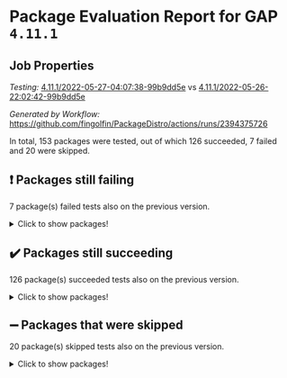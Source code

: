 # Package Evaluation Report for GAP `4.11.1`

## Job Properties

*Testing:* [4.11.1/2022-05-27-04:07:38-99b9dd5e](https://github.com/fingolfin/PackageDistro/blob/data/reports/4.11.1/2022-05-27-04:07:38-99b9dd5e) vs [4.11.1/2022-05-26-22:02:42-99b9dd5e](https://github.com/fingolfin/PackageDistro/blob/data/reports/4.11.1/2022-05-26-22:02:42-99b9dd5e)

*Generated by Workflow:* https://github.com/fingolfin/PackageDistro/actions/runs/2394375726

In total, 153 packages were tested, out of which 126 succeeded, 7 failed and 20 were skipped.

## :exclamation: Packages still failing

7 package(s) failed tests also on the previous version.
<details><summary>Click to show packages!</summary>

- fining 1.4.1 [(failure)](https://github.com/fingolfin/PackageDistro/runs/6620033713?check_suite_focus=true)
- francy 1.2.4 [(failure)](https://github.com/fingolfin/PackageDistro/runs/6620033987?check_suite_focus=true)
- hap 1.39 [(failure)](https://github.com/fingolfin/PackageDistro/runs/6620034407?check_suite_focus=true)
- normalizinterface 1.3.2 [(failure)](https://github.com/fingolfin/PackageDistro/runs/6620035841?check_suite_focus=true)
- packagemanager 1.2 [(failure)](https://github.com/fingolfin/PackageDistro/runs/6620036039?check_suite_focus=true)
- recog 1.3.2 [(failure)](https://github.com/fingolfin/PackageDistro/runs/6620036467?check_suite_focus=true)
- semigroups 4.0.0 [(failure)](https://github.com/fingolfin/PackageDistro/runs/6620036665?check_suite_focus=true)
</details>

## :heavy_check_mark: Packages still succeeding

126 package(s) succeeded tests also on the previous version.
<details><summary>Click to show packages!</summary>

- ace 5.4 [(success)](https://github.com/fingolfin/PackageDistro/runs/6620032218?check_suite_focus=true)
- aclib 1.3.2 [(success)](https://github.com/fingolfin/PackageDistro/runs/6620032270?check_suite_focus=true)
- agt 0.2 [(success)](https://github.com/fingolfin/PackageDistro/runs/6620032342?check_suite_focus=true)
- alnuth 3.2.1 [(success)](https://github.com/fingolfin/PackageDistro/runs/6620032413?check_suite_focus=true)
- anupq 3.2.6 [(success)](https://github.com/fingolfin/PackageDistro/runs/6620032450?check_suite_focus=true)
- atlasrep 2.1.2 [(success)](https://github.com/fingolfin/PackageDistro/runs/6620032497?check_suite_focus=true)
- autodoc 2022.03.10 [(success)](https://github.com/fingolfin/PackageDistro/runs/6620032547?check_suite_focus=true)
- automata 1.15 [(success)](https://github.com/fingolfin/PackageDistro/runs/6620032596?check_suite_focus=true)
- automgrp 1.3.2 [(success)](https://github.com/fingolfin/PackageDistro/runs/6620032630?check_suite_focus=true)
- autpgrp 1.10.2 [(success)](https://github.com/fingolfin/PackageDistro/runs/6620032659?check_suite_focus=true)
- cap 2022.05-08 [(success)](https://github.com/fingolfin/PackageDistro/runs/6620032684?check_suite_focus=true)
- caratinterface 2.3.3 [(success)](https://github.com/fingolfin/PackageDistro/runs/6620032710?check_suite_focus=true)
- cddinterface 2020.06.24 [(success)](https://github.com/fingolfin/PackageDistro/runs/6620032739?check_suite_focus=true)
- circle 1.6.5 [(success)](https://github.com/fingolfin/PackageDistro/runs/6620032762?check_suite_focus=true)
- classicpres 1.22 [(success)](https://github.com/fingolfin/PackageDistro/runs/6620032792?check_suite_focus=true)
- cohomolo 1.6.10 [(success)](https://github.com/fingolfin/PackageDistro/runs/6620032819?check_suite_focus=true)
- congruence 1.2.4 [(success)](https://github.com/fingolfin/PackageDistro/runs/6620032875?check_suite_focus=true)
- corelg 1.56 [(success)](https://github.com/fingolfin/PackageDistro/runs/6620032924?check_suite_focus=true)
- crime 1.6 [(success)](https://github.com/fingolfin/PackageDistro/runs/6620032959?check_suite_focus=true)
- crisp 1.4.5 [(success)](https://github.com/fingolfin/PackageDistro/runs/6620032994?check_suite_focus=true)
- crypting 0.10 [(success)](https://github.com/fingolfin/PackageDistro/runs/6620033033?check_suite_focus=true)
- cryst 4.1.24 [(success)](https://github.com/fingolfin/PackageDistro/runs/6620033086?check_suite_focus=true)
- crystcat 1.1.9 [(success)](https://github.com/fingolfin/PackageDistro/runs/6620033145?check_suite_focus=true)
- ctbllib 1.3.4 [(success)](https://github.com/fingolfin/PackageDistro/runs/6620033220?check_suite_focus=true)
- cubefree 1.19 [(success)](https://github.com/fingolfin/PackageDistro/runs/6620033263?check_suite_focus=true)
- curlinterface 2.2.2 [(success)](https://github.com/fingolfin/PackageDistro/runs/6620033312?check_suite_focus=true)
- cvec 2.7.5 [(success)](https://github.com/fingolfin/PackageDistro/runs/6620033348?check_suite_focus=true)
- datastructures 0.2.7 [(success)](https://github.com/fingolfin/PackageDistro/runs/6620033395?check_suite_focus=true)
- deepthought 1.0.5 [(success)](https://github.com/fingolfin/PackageDistro/runs/6620033429?check_suite_focus=true)
- design 1.7 [(success)](https://github.com/fingolfin/PackageDistro/runs/6620033469?check_suite_focus=true)
- difsets 2.3.1 [(success)](https://github.com/fingolfin/PackageDistro/runs/6620033504?check_suite_focus=true)
- digraphs 1.5.3 [(success)](https://github.com/fingolfin/PackageDistro/runs/6620033538?check_suite_focus=true)
- edim 1.3.5 [(success)](https://github.com/fingolfin/PackageDistro/runs/6620033568?check_suite_focus=true)
- example 4.3.1 [(success)](https://github.com/fingolfin/PackageDistro/runs/6620033593?check_suite_focus=true)
- factint 1.6.3 [(success)](https://github.com/fingolfin/PackageDistro/runs/6620033611?check_suite_focus=true)
- ferret 1.0.7 [(success)](https://github.com/fingolfin/PackageDistro/runs/6620033635?check_suite_focus=true)
- fga 1.4.0 [(success)](https://github.com/fingolfin/PackageDistro/runs/6620033675?check_suite_focus=true)
- float 1.0.3 [(success)](https://github.com/fingolfin/PackageDistro/runs/6620033748?check_suite_focus=true)
- format 1.4.3 [(success)](https://github.com/fingolfin/PackageDistro/runs/6620033796?check_suite_focus=true)
- forms 1.2.7 [(success)](https://github.com/fingolfin/PackageDistro/runs/6620033845?check_suite_focus=true)
- fplsa 1.2.5 [(success)](https://github.com/fingolfin/PackageDistro/runs/6620033890?check_suite_focus=true)
- fr 2.4.8 [(success)](https://github.com/fingolfin/PackageDistro/runs/6620033951?check_suite_focus=true)
- fwtree 1.3 [(success)](https://github.com/fingolfin/PackageDistro/runs/6620034020?check_suite_focus=true)
- gbnp 1.0.5 [(success)](https://github.com/fingolfin/PackageDistro/runs/6620034071?check_suite_focus=true)
- generalizedmorphismsforcap 2022.05-01 [(success)](https://github.com/fingolfin/PackageDistro/runs/6620034092?check_suite_focus=true)
- genss 1.6.6 [(success)](https://github.com/fingolfin/PackageDistro/runs/6620034128?check_suite_focus=true)
- gradedringforhomalg 2022.03-01 [(success)](https://github.com/fingolfin/PackageDistro/runs/6620034164?check_suite_focus=true)
- grape 4.8.5 [(success)](https://github.com/fingolfin/PackageDistro/runs/6620034198?check_suite_focus=true)
- groupoids 1.69 [(success)](https://github.com/fingolfin/PackageDistro/runs/6620034232?check_suite_focus=true)
- grpconst 2.6.2 [(success)](https://github.com/fingolfin/PackageDistro/runs/6620034285?check_suite_focus=true)
- guarana 0.96.3 [(success)](https://github.com/fingolfin/PackageDistro/runs/6620034328?check_suite_focus=true)
- guava 3.16 [(success)](https://github.com/fingolfin/PackageDistro/runs/6620034366?check_suite_focus=true)
- hapcryst 0.1.14 [(success)](https://github.com/fingolfin/PackageDistro/runs/6620034445?check_suite_focus=true)
- hecke 1.5.3 [(success)](https://github.com/fingolfin/PackageDistro/runs/6620034482?check_suite_focus=true)
- help 3.5 [(success)](https://github.com/fingolfin/PackageDistro/runs/6620034530?check_suite_focus=true)
- idrel 2.43 [(success)](https://github.com/fingolfin/PackageDistro/runs/6620034587?check_suite_focus=true)
- images 1.3.1 [(success)](https://github.com/fingolfin/PackageDistro/runs/6620034661?check_suite_focus=true)
- intpic 0.2.4 [(success)](https://github.com/fingolfin/PackageDistro/runs/6620034718?check_suite_focus=true)
- io 4.7.2 [(success)](https://github.com/fingolfin/PackageDistro/runs/6620034760?check_suite_focus=true)
- irredsol 1.4.3 [(success)](https://github.com/fingolfin/PackageDistro/runs/6620034812?check_suite_focus=true)
- json 2.1.0 [(success)](https://github.com/fingolfin/PackageDistro/runs/6620034846?check_suite_focus=true)
- jupyterkernel 1.4.1 [(success)](https://github.com/fingolfin/PackageDistro/runs/6620034900?check_suite_focus=true)
- jupyterviz 1.5.1 [(success)](https://github.com/fingolfin/PackageDistro/runs/6620034944?check_suite_focus=true)
- kan 1.34 [(success)](https://github.com/fingolfin/PackageDistro/runs/6620034985?check_suite_focus=true)
- kbmag 1.5.9 [(success)](https://github.com/fingolfin/PackageDistro/runs/6620035037?check_suite_focus=true)
- laguna 3.9.5 [(success)](https://github.com/fingolfin/PackageDistro/runs/6620035091?check_suite_focus=true)
- liealgdb 2.2.1 [(success)](https://github.com/fingolfin/PackageDistro/runs/6620035126?check_suite_focus=true)
- liepring 2.6 [(success)](https://github.com/fingolfin/PackageDistro/runs/6620035188?check_suite_focus=true)
- liering 2.4.2 [(success)](https://github.com/fingolfin/PackageDistro/runs/6620035247?check_suite_focus=true)
- linearalgebraforcap 2022.05-04 [(success)](https://github.com/fingolfin/PackageDistro/runs/6620035288?check_suite_focus=true)
- loops 3.4.1 [(success)](https://github.com/fingolfin/PackageDistro/runs/6620035316?check_suite_focus=true)
- lpres 1.0.3 [(success)](https://github.com/fingolfin/PackageDistro/runs/6620035352?check_suite_focus=true)
- majoranaalgebras 1.4 [(success)](https://github.com/fingolfin/PackageDistro/runs/6620035396?check_suite_focus=true)
- mapclass 1.4.5 [(success)](https://github.com/fingolfin/PackageDistro/runs/6620035445?check_suite_focus=true)
- matgrp 0.64 [(success)](https://github.com/fingolfin/PackageDistro/runs/6620035480?check_suite_focus=true)
- modisom 2.5.2 [(success)](https://github.com/fingolfin/PackageDistro/runs/6620035516?check_suite_focus=true)
- modulepresentationsforcap 2022.05-03 [(success)](https://github.com/fingolfin/PackageDistro/runs/6620035557?check_suite_focus=true)
- monoidalcategories 2022.05-05 [(success)](https://github.com/fingolfin/PackageDistro/runs/6620035604?check_suite_focus=true)
- nconvex 2020.11-04 [(success)](https://github.com/fingolfin/PackageDistro/runs/6620035657?check_suite_focus=true)
- nilmat 1.4.1 [(success)](https://github.com/fingolfin/PackageDistro/runs/6620035715?check_suite_focus=true)
- nock 1.5 [(success)](https://github.com/fingolfin/PackageDistro/runs/6620035798?check_suite_focus=true)
- nq 2.5.8 [(success)](https://github.com/fingolfin/PackageDistro/runs/6620035891?check_suite_focus=true)
- numericalsgps 1.3.0 [(success)](https://github.com/fingolfin/PackageDistro/runs/6620035939?check_suite_focus=true)
- openmath 11.5.1 [(success)](https://github.com/fingolfin/PackageDistro/runs/6620035977?check_suite_focus=true)
- orb 4.8.4 [(success)](https://github.com/fingolfin/PackageDistro/runs/6620036010?check_suite_focus=true)
- patternclass 2.4.2 [(success)](https://github.com/fingolfin/PackageDistro/runs/6620036078?check_suite_focus=true)
- permut 2.0.4 [(success)](https://github.com/fingolfin/PackageDistro/runs/6620036109?check_suite_focus=true)
- polenta 1.3.10 [(success)](https://github.com/fingolfin/PackageDistro/runs/6620036153?check_suite_focus=true)
- polymaking 0.8.6 [(success)](https://github.com/fingolfin/PackageDistro/runs/6620036177?check_suite_focus=true)
- primgrp 3.4.2 [(success)](https://github.com/fingolfin/PackageDistro/runs/6620036212?check_suite_focus=true)
- profiling 2.5.0 [(success)](https://github.com/fingolfin/PackageDistro/runs/6620036247?check_suite_focus=true)
- qpa 1.33 [(success)](https://github.com/fingolfin/PackageDistro/runs/6620036278?check_suite_focus=true)
- quagroup 1.8.3 [(success)](https://github.com/fingolfin/PackageDistro/runs/6620036315?check_suite_focus=true)
- radiroot 2.9 [(success)](https://github.com/fingolfin/PackageDistro/runs/6620036356?check_suite_focus=true)
- rcwa 4.6.4 [(success)](https://github.com/fingolfin/PackageDistro/runs/6620036397?check_suite_focus=true)
- rds 1.8 [(success)](https://github.com/fingolfin/PackageDistro/runs/6620036442?check_suite_focus=true)
- repndecomp 1.2.1 [(success)](https://github.com/fingolfin/PackageDistro/runs/6620036510?check_suite_focus=true)
- repsn 3.1.0 [(success)](https://github.com/fingolfin/PackageDistro/runs/6620036554?check_suite_focus=true)
- resclasses 4.7.2 [(success)](https://github.com/fingolfin/PackageDistro/runs/6620036584?check_suite_focus=true)
- scscp 2.3.1 [(success)](https://github.com/fingolfin/PackageDistro/runs/6620036626?check_suite_focus=true)
- sglppow 2.2 [(success)](https://github.com/fingolfin/PackageDistro/runs/6620036711?check_suite_focus=true)
- sgpviz 0.999.5 [(success)](https://github.com/fingolfin/PackageDistro/runs/6620036748?check_suite_focus=true)
- simpcomp 2.1.14 [(success)](https://github.com/fingolfin/PackageDistro/runs/6620036811?check_suite_focus=true)
- singular 2020.12.18 [(success)](https://github.com/fingolfin/PackageDistro/runs/6620036853?check_suite_focus=true)
- sla 1.5.3 [(success)](https://github.com/fingolfin/PackageDistro/runs/6620036898?check_suite_focus=true)
- smallgrp 1.5 [(success)](https://github.com/fingolfin/PackageDistro/runs/6620036952?check_suite_focus=true)
- smallsemi 0.6.13 [(success)](https://github.com/fingolfin/PackageDistro/runs/6620036992?check_suite_focus=true)
- sonata 2.9.4 [(success)](https://github.com/fingolfin/PackageDistro/runs/6620037022?check_suite_focus=true)
- sophus 1.25 [(success)](https://github.com/fingolfin/PackageDistro/runs/6620037064?check_suite_focus=true)
- spinsym 1.5.2 [(success)](https://github.com/fingolfin/PackageDistro/runs/6620037103?check_suite_focus=true)
- symbcompcc 1.3.2 [(success)](https://github.com/fingolfin/PackageDistro/runs/6620037144?check_suite_focus=true)
- thelma 1.3 [(success)](https://github.com/fingolfin/PackageDistro/runs/6620037195?check_suite_focus=true)
- tomlib 1.2.9 [(success)](https://github.com/fingolfin/PackageDistro/runs/6620037228?check_suite_focus=true)
- toric 1.9.5 [(success)](https://github.com/fingolfin/PackageDistro/runs/6620037273?check_suite_focus=true)
- transgrp 3.6.2 [(success)](https://github.com/fingolfin/PackageDistro/runs/6620037330?check_suite_focus=true)
- ugaly 4.0.2 [(success)](https://github.com/fingolfin/PackageDistro/runs/6620037369?check_suite_focus=true)
- unipot 1.5 [(success)](https://github.com/fingolfin/PackageDistro/runs/6620037430?check_suite_focus=true)
- unitlib 4.1.0 [(success)](https://github.com/fingolfin/PackageDistro/runs/6620037480?check_suite_focus=true)
- utils 0.72 [(success)](https://github.com/fingolfin/PackageDistro/runs/6620037524?check_suite_focus=true)
- uuid 0.7 [(success)](https://github.com/fingolfin/PackageDistro/runs/6620037583?check_suite_focus=true)
- walrus 0.9991 [(success)](https://github.com/fingolfin/PackageDistro/runs/6620037634?check_suite_focus=true)
- wedderga 4.10.2 [(success)](https://github.com/fingolfin/PackageDistro/runs/6620037673?check_suite_focus=true)
- xmod 2.88 [(success)](https://github.com/fingolfin/PackageDistro/runs/6620037722?check_suite_focus=true)
- xmodalg 1.22 [(success)](https://github.com/fingolfin/PackageDistro/runs/6620037772?check_suite_focus=true)
- yangbaxter 0.10.0 [(success)](https://github.com/fingolfin/PackageDistro/runs/6620037817?check_suite_focus=true)
- zeromqinterface 0.13 [(success)](https://github.com/fingolfin/PackageDistro/runs/6620037859?check_suite_focus=true)
</details>

## :heavy_minus_sign: Packages that were skipped

20 package(s) skipped tests also on the previous version.
<details><summary>Click to show packages!</summary>

- 4ti2interface 2022.03-01 [(skipped)](https://github.com/fingolfin/PackageDistro/runs/6619867137?check_suite_focus=true)
- browse 1.8.14 [(skipped)](https://github.com/fingolfin/PackageDistro/runs/6619867137?check_suite_focus=true)
- examplesforhomalg 2022.03-01 [(skipped)](https://github.com/fingolfin/PackageDistro/runs/6619867137?check_suite_focus=true)
- gapdoc 1.6.5 [(skipped)](https://github.com/fingolfin/PackageDistro/runs/6619867137?check_suite_focus=true)
- gauss 2022.03-01 [(skipped)](https://github.com/fingolfin/PackageDistro/runs/6619867137?check_suite_focus=true)
- gaussforhomalg 2022.03-01 [(skipped)](https://github.com/fingolfin/PackageDistro/runs/6619867137?check_suite_focus=true)
- gradedmodules 2022.03-01 [(skipped)](https://github.com/fingolfin/PackageDistro/runs/6619867137?check_suite_focus=true)
- homalg 2022.03-01 [(skipped)](https://github.com/fingolfin/PackageDistro/runs/6619867137?check_suite_focus=true)
- homalgtocas 2022.03-01 [(skipped)](https://github.com/fingolfin/PackageDistro/runs/6619867137?check_suite_focus=true)
- io_forhomalg 2022.03-01 [(skipped)](https://github.com/fingolfin/PackageDistro/runs/6619867137?check_suite_focus=true)
- itc 1.5.1 [(skipped)](https://github.com/fingolfin/PackageDistro/runs/6619867137?check_suite_focus=true)
- localizeringforhomalg 2022.03-01 [(skipped)](https://github.com/fingolfin/PackageDistro/runs/6619867137?check_suite_focus=true)
- matricesforhomalg 2022.04-01 [(skipped)](https://github.com/fingolfin/PackageDistro/runs/6619867137?check_suite_focus=true)
- modules 2022.03-01 [(skipped)](https://github.com/fingolfin/PackageDistro/runs/6619867137?check_suite_focus=true)
- polycyclic 2.16 [(skipped)](https://github.com/fingolfin/PackageDistro/runs/6619867137?check_suite_focus=true)
- ringsforhomalg 2022.04-01 [(skipped)](https://github.com/fingolfin/PackageDistro/runs/6619867137?check_suite_focus=true)
- sco 2022.03-01 [(skipped)](https://github.com/fingolfin/PackageDistro/runs/6619867137?check_suite_focus=true)
- toolsforhomalg 2022.05-01 [(skipped)](https://github.com/fingolfin/PackageDistro/runs/6619867137?check_suite_focus=true)
- toricvarieties 2022.03.23 [(skipped)](https://github.com/fingolfin/PackageDistro/runs/6619867137?check_suite_focus=true)
- xgap 4.31 [(skipped)](https://github.com/fingolfin/PackageDistro/runs/6619867137?check_suite_focus=true)
</details>

